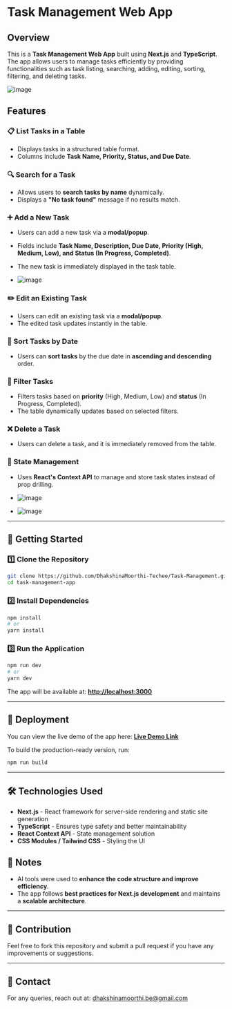# Task Management Web App

## Overview
This is a **Task Management Web App** built using **Next.js** and **TypeScript**. The app allows users to manage tasks efficiently by providing functionalities such as task listing, searching, adding, editing, sorting, filtering, and deleting tasks.

![image](https://github.com/user-attachments/assets/111ed2fa-3832-4cee-9a59-2ce880c51326)

## Features

### 📋 List Tasks in a Table
- Displays tasks in a structured table format.
- Columns include **Task Name, Priority, Status, and Due Date**.

### 🔍 Search for a Task
- Allows users to **search tasks by name** dynamically.
- Displays a **"No task found"** message if no results match.

### ➕ Add a New Task
- Users can add a new task via a **modal/popup**.
- Fields include **Task Name, Description, Due Date, Priority (High, Medium, Low), and Status (In Progress, Completed)**.
- The new task is immediately displayed in the task table.

- ![image](https://github.com/user-attachments/assets/ae047f89-6bd1-4c4e-89f4-f167468e30f4)


### ✏️ Edit an Existing Task
- Users can edit an existing task via a **modal/popup**.
- The edited task updates instantly in the table.

### 📅 Sort Tasks by Date
- Users can **sort tasks** by the due date in **ascending and descending** order.

### 🔽 Filter Tasks
- Filters tasks based on **priority** (High, Medium, Low) and **status** (In Progress, Completed).
- The table dynamically updates based on selected filters.

### ❌ Delete a Task
- Users can delete a task, and it is immediately removed from the table.

### 🌟 State Management
- Uses **React's Context API** to manage and store task states instead of prop drilling.

- ![image](https://github.com/user-attachments/assets/72d9805c-ce10-4e14-9b87-204919ee381d)
- ![image](https://github.com/user-attachments/assets/78bc63db-5c62-4acf-8a6d-301e145714ff)


---

## 🚀 Getting Started

### 1️⃣ Clone the Repository
```bash
git clone https://github.com/DhakshinaMoorthi-Techee/Task-Management.git
cd task-management-app
```

### 2️⃣ Install Dependencies
```bash
npm install
# or
yarn install
```

### 3️⃣ Run the Application
```bash
npm run dev
# or
yarn dev
```

The app will be available at: **[http://localhost:3000](http://localhost:3000)**

---

## 🔗 Deployment
You can view the live demo of the app here:
**[Live Demo Link](https://task-management-dhakshinamoorthi-techees-projects.vercel.app/)**

To build the production-ready version, run:
```bash
npm run build
```

---

## 🛠️ Technologies Used
- **Next.js** - React framework for server-side rendering and static site generation
- **TypeScript** - Ensures type safety and better maintainability
- **React Context API** - State management solution
- **CSS Modules / Tailwind CSS** - Styling the UI

## 📌 Notes
- AI tools were used to **enhance the code structure and improve efficiency**.
- The app follows **best practices for Next.js development** and maintains a **scalable architecture**.

---

## 🤝 Contribution
Feel free to fork this repository and submit a pull request if you have any improvements or suggestions.

---

## 📧 Contact
For any queries, reach out at: [dhakshinamoorthi.be@gmail.com](mailto:dhakshinamoorthi.be@gmail.com)

